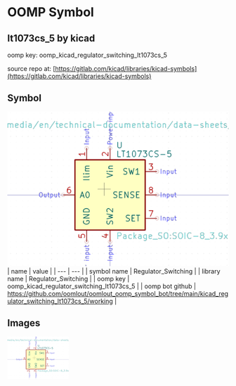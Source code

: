 # OOMP Symbol  
## lt1073cs_5  by kicad  
  
oomp key: oomp_kicad_regulator_switching_lt1073cs_5  
  
source repo at: [https://gitlab.com/kicad/libraries/kicad-symbols](https://gitlab.com/kicad/libraries/kicad-symbols)  
## Symbol  
  
[![working.png](working_600.png)](working.png)  
| name | value | 
| --- | --- | 
| symbol name | Regulator_Switching | 
| library name | Regulator_Switching | 
| oomp key | oomp_kicad_regulator_switching_lt1073cs_5 | 
| oomp bot github | https://github.com/oomlout/oomlout_oomp_symbol_bot/tree/main/kicad_regulator_switching_lt1073cs_5/working | 
## Images  
  
[![working.png](working_140.png)](working.png)  
